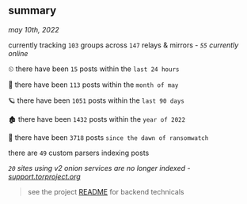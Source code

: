 
## summary
_may 10th, 2022_

currently tracking `103` groups across `147` relays & mirrors - _`55` currently online_

⏲ there have been `15` posts within the `last 24 hours`

🦈 there have been `113` posts within the `month of may`

🪐 there have been `1051` posts within the `last 90 days`

🏚 there have been `1432` posts within the `year of 2022`

🦕 there have been `3718` posts `since the dawn of ransomwatch`

there are `49` custom parsers indexing posts

_`20` sites using v2 onion services are no longer indexed - [support.torproject.org](https://support.torproject.org/onionservices/v2-deprecation/)_

> see the project [README](https://github.com/thetanz/ransomwatch#ransomwatch--) for backend technicals
